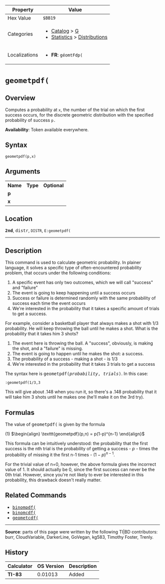 | Property      | Value |
|---------------|-------|
| Hex Value     | `$BB19`|
| Categories    | <ul><li>[Catalog](<../categories/Catalog.md>) > [G](<../categories/Catalog.md#G>)</li><li>[Statistics](<../categories/Statistics.md>) > [Distributions](<../categories/Statistics.md#Distributions>)</li></ul> |
| Localizations | <ul><li><b>FR</b>: `géomtFdp(`</li></ul> |

# `geometpdf(`

## Overview
Computes a probability at `x`, the number of the trial on which the first success occurs, for the discrete geometric distribution with the specified probability of success `p.`


<b>Availability</b>: Token available everywhere.

## Syntax
`geometpdf(p,x)`

## Arguments
<table>
<tr><th>Name</th><th>Type</th><th>Optional</th></tr>

<tr><td><b>p</b></td><td></td><td></td></tr>

<tr><td><b>x</b></td><td></td><td></td></tr>

</table>

## Location
<tt><kbd><b>2nd</b></kbd></tt>, <kbd>distr</kbd>, `DISTR`, `E:geometpdf(`
<hr>

## Description

This command is used to calculate geometric probability. In plainer language, it solves a specific type of often-encountered probability problem, that occurs under the following conditions:

1.  A specific event has only two outcomes, which we will call "success" and "failure"
2.  The event is going to keep happening until a success occurs
3.  Success or failure is determined randomly with the same probability of success each time the event occurs
4.  We're interested in the probability that it takes a specific amount of trials to get a success.

For example, consider a basketball player that always makes a shot with 1/3 probability. He will keep throwing the ball until he makes a shot. What is the probability that it takes him 3 shots?

1.  The event here is throwing the ball. A "success", obviously, is making the shot, and a "failure" is missing.
2.  The event is going to happen until he makes the shot: a success.
3.  The probability of a success - making a shot - is 1/3
4.  We're interested in the probability that it takes 3 trials to get a success

The syntax here is <tt>geometpdf(<em>probability</em>, <em>trials</em>)</tt>. In this case:

```ti-basic
:geometpdf(1/3,3
```

  
This will give about .148 when you run it, so there's a .148 probability that it will take him 3 shots until he makes one (he'll make it on the 3rd try).

## Formulas

The value of <tt>geometpdf(</tt> is given by the formula

(1) $`\begin{align} \texttt{geometpdf}(p,n) = p(1-p)^{n-1} \end{align}`$ 

This formula can be intuitively understood: the probability that the first success is the nth trial is the probability of getting a success - $p$ - times the probability of missing it the first n-1 times - $(1-p)^{n-1}$.

For the trivial value of n=0, however, the above formula gives the incorrect value of 1. It should actually be 0, since the first success can never be the 0th trial. However, since you're not likely to ever be interested in this probability, this drawback doesn't really matter.

## Related Commands

*   <tt><a href="binompdf(.md">binompdf(</a></tt>
*   <tt><a href="binomcdf(.md">binomcdf(</a></tt>
*   <tt><a href="geometcdf(.md">geometcdf(</a></tt>

* * *

**Source**: parts of this page were written by the following TI|BD contributors: burr, CloudVariable, DarkerLine, GoVegan, kg583, Timothy Foster, Trenly.

## History
| Calculator | OS Version | Description |
|------------|------------|-------------|
| <b>TI-83</b> | 0.01013 | Added |


